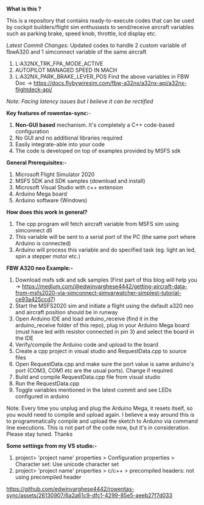 **What is this ?**

This is a repository that contains ready-to-execute codes that can be used by cockpit builders/flight sim enthusiasts to send/receive aircraft variables such as parking brake, speed knob, throttle, lcd display etc. 

_Latest Commit Changes:_
Updated codes to handle 2 custom variable of fbwA320 and 1 simconnect variable of the same aircraft
1. L:A32NX_TRK_FPA_MODE_ACTIVE
2. AUTOPILOT MANAGED SPEED IN MACH
3. L:A32NX_PARK_BRAKE_LEVER_POS
Find the above variables in FBW Doc -> https://docs.flybywiresim.com/fbw-a32nx/a32nx-api/a32nx-flightdeck-api/

_Note: Facing latency issues but I believe it can be rectified_

**Key features of rowentas-sync:**-
1. **Non-GUI based** mechanism. It's completely a C++ code-based configuration
2. No GUI and no additional libraries required
3. Easily integrate-able into your code
4. The code is developed on top of examples provided by MSFS sdk

**General Prerequisites:-**
1. Microsoft Flight Simulator 2020
2. MSFS SDK and SDK samples (download and install)
3. Microsoft Visual Studio with c++ extension
4. Arduino Mega board
5. Arduino software (Windows)

**How does this work in general?**
1. The cpp program will fetch aircraft variable from MSFS sim using simconnect dll
2. This variable will be sent to a serial port of the PC (the same port where Arduino is connected)
3. Arduino will process this variable and do specified task (eg. light an led, spin a stepper motor etc.)

**FBW A320 neo Example:-**
1. Download msfs sdk and sdk samples (First part of this blog will help you -> https://medium.com/@edwinvarghese4442/getting-aircraft-data-from-msfs2020-via-simconnect-simvarwatcher-simplest-tutorial-ce93a425ccd7)
2. Start the MSFS2020 sim and initiate a flight using the default a320 neo and aircraft position should be in runway 
3. Open Arduino IDE and load arduino_receive (find it in the arduino_receive folder of this repo), plug in your Arduino Mega board (must have led with resistor connected in pin 3) and select the board in the IDE
4. Verify/compile the Arduino code and upload to the board
5. Create a cpp project in visual studio and RequestData.cpp to source files
6. Open RequestData.cpp and make sure the port value is same arduino's port (COM3, COM1 etc are the usual ports). Change if required
7. Build and compile RequestData.cpp file from visual studio
8. Run the RequestData.cpp
9. Toggle variables mentioned in the latest commit and see LEDs configured in arduino

Note: Every time you unplug and plug the Arduino Mega, it resets itself, so you would need to compile and upload again. I believe a way around this is to programmatically compile and upload the sketch to Arduino via command line executions. This is not part of the code now, but it's in consideration. Please stay tuned. Thanks

**Some settings from my VS studio:-**
1. project> 'project name' properties > Configuration properties > Character set: Use unicode character set
2. project> 'project name' properties > c/c++ > precompiled headers: not using precompiled header



https://github.com/edwinvarghese4442/rowentas-sync/assets/26130907/6a2a61c9-dfc1-4299-85e5-aeeb27f7d033

